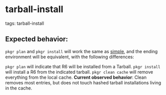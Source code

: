 # tarball-install

tags: tarball-install

## Expected behavior:

`pkgr plan`  and  `pkgr install` will work the same as [simple](../simple/guide.md),
and the ending environment will be equivalent, with the following differences:

`pkgr plan` will indicate that R6 will be installed from a Tarball.
`pkgr install` will install a R6 from the indicated tarball.
`pkgr clean cache` will remove everything from the local cache. **Current observed behavior**: Clean removes most entries, but does not touch hashed tarball installations living in the cache.
